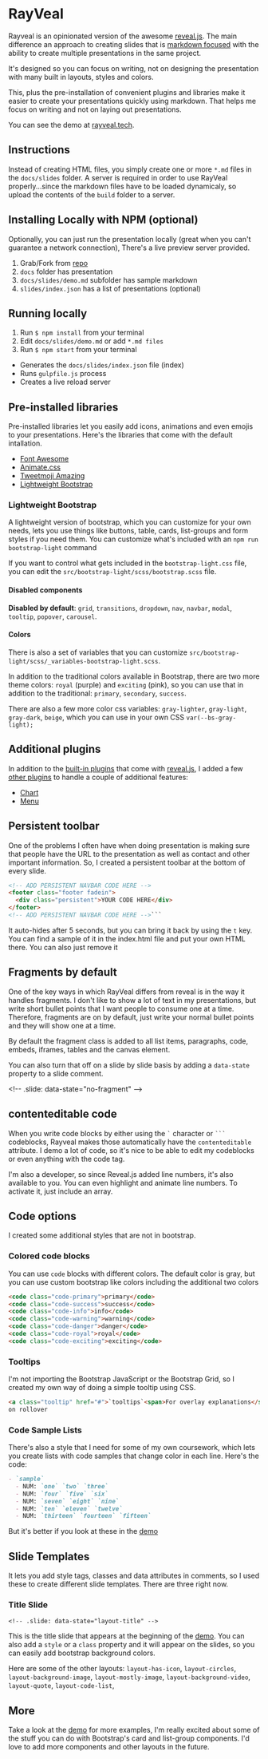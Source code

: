 # RayVeal

Rayveal is an opinionated version of the awesome [reveal.js](https://revealjs.com/). The main difference an approach to creating slides that is [markdown focused](https://github.github.com/gfm/) with the ability to create multiple presentations in the same project.

It's designed so you can focus on writing, not on designing the presentation with many built in layouts, styles and colors.

This, plus the pre-installation of convenient plugins and libraries make it easier to create your presentations quickly using markdown. That helps me focus on writing and not on laying out presentations.

You can see the demo at [rayveal.tech](http://rayveal.tech).

## Instructions

Instead of creating HTML files, you simply create one or more `*.md` files in the `docs/slides` folder. A server is required in order to use RayVeal properly...since the markdown files have to be loaded dynamicaly, so upload the contents of the `build` folder to a server.

## Installing Locally with NPM (optional)

Optionally, you can just run the presentation locally (great when you can't guarantee a network connection), There's a live preview server provided.

1. Grab/Fork from [repo](http://github.com/planetoftheweb/rayveal)
1. `docs` folder has presentation
1. `docs/slides/demo.md` subfolder has sample markdown
1. `slides/index.json` has a list of presentations (optional)

## Running locally

1. Run `$ npm install` from your terminal
1. Edit `docs/slides/demo.md` or add `*.md files`
1. Run `$ npm start` from your terminal

- Generates the `docs/slides/index.json` file (index)
- Runs `gulpfile.js` process
- Creates a live reload server

## Pre-installed libraries

Pre-installed libraries let you easily add icons, animations and even emojis to your presentations. Here's the libraries that come with the default intallation.

- [Font Awesome](https://fontawesome.com/?from=io)
- [Animate.css](https://animate.style/)
- [Tweetmoji Amazing](https://github.com/SebastianAigner/twemoji-amazing/)
- [Lightweight Bootstrap](https://getbootstrap.com)

### Lightweight Bootstrap

A lightweight version of bootstrap, which you can customize for your own needs, lets you use things like buttons, table, cards, list-groups and form styles if you need them. You can customize what's included with an `npm run bootstrap-light` command

If you want to control what gets included in the `bootstrap-light.css` file, you can edit the `src/bootstrap-light/scss/bootstrap.scss` file.

#### Disabled components

**Disabled by default**: `grid`, `transitions`, `dropdown`, `nav`, `navbar`, `modal`, `tooltip`, `popover`, `carousel`.

#### Colors

There is also a set of variables that you can customize `src/bootstrap-light/scss/_variables-bootstrap-light.scss`.

In addition to the traditional colors available in Bootstrap, there are two more theme colors: `royal` (purple) and `exciting` (pink), so you can use that in addition to the traditional: `primary`, `secondary`, `success`.

There are also a few more color css variables: `gray-lighter`, `gray-light`, `gray-dark`, `beige`, which you can use in your own CSS `var(--bs-gray-light);`

## Additional plugins

In addition to the [built-in plugins](https://revealjs.com/plugins/#built-in-plugins) that come with [reveal.js](https://revealjs.com/), I added a few [other plugins](https://github.com/hakimel/reveal.js/wiki/Plugins,-Tools-and-Hardware) to handle a couple of additional features:

- [Chart](https://rajgoel.github.io/reveal.js-demos/chart-demo.html#/)
- [Menu](https://denehyg.github.io/reveal.js-menu/#/home)

## Persistent toolbar

One of the problems I often have when doing presentation is making sure that people have the URL to the presentation as well as contact and other important information. So, I created a persistent toolbar at the bottom of every slide.

````html
<!-- ADD PERSISTENT NAVBAR CODE HERE -->
<footer class="footer fadein">
  <div class="persistent">YOUR CODE HERE</div>
</footer>
<!-- ADD PERSISTENT NAVBAR CODE HERE -->```
````

It auto-hides after 5 seconds, but you can bring it back by using the `t` key. You can find a sample of it in the index.html file and put your own HTML there. You can also just remove it

## Fragments by default

One of the key ways in which RayVeal differs from reveal is in the way it handles fragments. I don't like to show a lot of text in my presentations, but write short bullet points that I want people to consume one at a time. Therefore, fragments are on by default, just write your normal bullet points and they will show one at a time.

By default the fragment class is added to all list items, paragraphs, code, embeds, iframes, tables and the canvas element.

You can also turn that off on a slide by slide basis by adding a `data-state` property to a slide comment.

&lt;!-- .slide: data-state="no-fragment" --&gt;

## contenteditable code

When you write code blocks by either using the <code>&grave;</code> character or <code>&grave;&grave;&grave;</code> codeblocks, Rayveal makes those automatically have the `contenteditable` attribute. I demo a lot of code, so it's nice to be able to edit my codeblocks or even anything with the code tag.

I'm also a developer, so since Reveal.js added line numbers, it's also available to you. You can even highlight and animate line numbers. To activate it, just include an array.

## Code options

I created some additional styles that are not in bootstrap.

### Colored code blocks

You can use `code` blocks with different colors. The default color is gray, but you can use custom bootstrap like colors including the additional two colors

```html
<code class="code-primary">primary</code>
<code class="code-success">success</code>
<code class="code-info">info</code>
<code class="code-warning">warning</code>
<code class="code-danger">danger</code>
<code class="code-royal">royal</code>
<code class="code-exciting">exciting</code>
```

### Tooltips

I'm not importing the Bootstrap JavaScript or the Bootstrap Grid, so I created my own way of doing a simple tooltip using CSS.

```html
<a class="tooltip" href="#">`tooltips`<span>For overlay explanations</span></a>
on rollover
```

### Code Sample Lists

There's also a style that I need for some of my own coursework, which lets you create lists with code samples that change color in each line. Here's the code:

```md
- `sample`
  - NUM: `one` `two` `three`
  - NUM: `four` `five` `six`
  - NUM: `seven` `eight` `nine`
  - NUM: `ten` `eleven` `twelve`
  - NUM: `thirteen` `fourteen` `fifteen`
```

But it's better if you look at these in the [demo](docs/slides/)

## Slide Templates

It lets you add style tags, classes and data attributes in comments, so I used these to create different slide templates. There are three right now.

### Title Slide

`<!-- .slide: data-state="layout-title" -->`

This is the title slide that appears at the beginning of the [demo](https://rayveal.tech). You can also add a `style` or a `class` property and it will appear on the slides, so you can easily add bootstrap background colors.

Here are some of the other layouts: `layout-has-icon`, `layout-circles`, `layout-background-image`, `layout-mostly-image`, `layout-background-video`, `layout-quote`, `layout-code-list`,

## More

Take a look at the [demo](https://rayveal.tech) for more examples, I'm really excited about some of the stuff you can do with Bootstrap's card and list-group components. I'd love to add more components and other layouts in the future.
